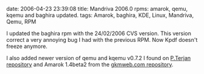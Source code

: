 date: 2006-04-23 23:39:08
title: Mandriva 2006.0 rpms: amarok, qemu, kqemu and baghira updated.
tags: Amarok, baghira, KDE, Linux, Mandriva, Qemu, RPM

I updated the baghira rpm with the 24/02/2006 CVS version. This version correct a very annoying bug I had with the previous RPM. Now Kpdf doesn't freeze anymore.

I also added newer version of qemu and kqemu v0.7.2 I found on [P.Terjan repository](http://fasmz.org/~pterjan/rpm/) and Amarok 1.4beta2 from the [gkmweb.com repository](http://www.gkmweb.com/amarok/2006.0/1.4-beta/).
